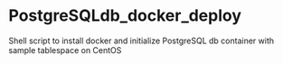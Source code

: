 # PostgreSQLdb_docker_deploy
Shell script to install docker and initialize PostgreSQL db container with sample tablespace on CentOS
